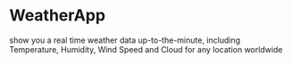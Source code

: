 # WeatherApp
show you a real time weather data up-to-the-minute, including Temperature, Humidity, Wind Speed and Cloud for any location worldwide
